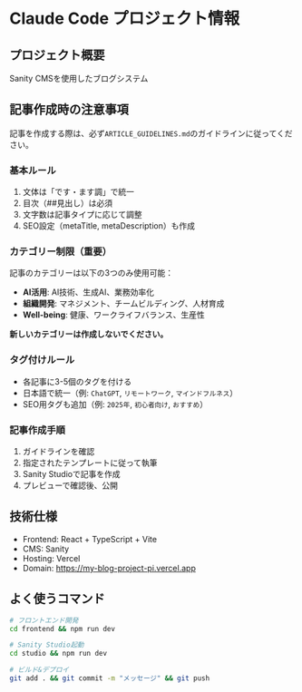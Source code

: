 # Claude Code プロジェクト情報

## プロジェクト概要
Sanity CMSを使用したブログシステム

## 記事作成時の注意事項
記事を作成する際は、必ず`ARTICLE_GUIDELINES.md`のガイドラインに従ってください。

### 基本ルール
1. 文体は「です・ます調」で統一
2. 目次（##見出し）は必須
3. 文字数は記事タイプに応じて調整
4. SEO設定（metaTitle, metaDescription）も作成

### カテゴリー制限（重要）
記事のカテゴリーは以下の3つのみ使用可能：
- **AI活用**: AI技術、生成AI、業務効率化
- **組織開発**: マネジメント、チームビルディング、人材育成
- **Well-being**: 健康、ワークライフバランス、生産性

**新しいカテゴリーは作成しないでください。**

### タグ付けルール
- 各記事に3-5個のタグを付ける
- 日本語で統一（例: `ChatGPT`, `リモートワーク`, `マインドフルネス`）
- SEO用タグも追加（例: `2025年`, `初心者向け`, `おすすめ`）

### 記事作成手順
1. ガイドラインを確認
2. 指定されたテンプレートに従って執筆
3. Sanity Studioで記事を作成
4. プレビューで確認後、公開

## 技術仕様
- Frontend: React + TypeScript + Vite
- CMS: Sanity
- Hosting: Vercel
- Domain: https://my-blog-project-pi.vercel.app

## よく使うコマンド
```bash
# フロントエンド開発
cd frontend && npm run dev

# Sanity Studio起動
cd studio && npm run dev

# ビルド&デプロイ
git add . && git commit -m "メッセージ" && git push
```